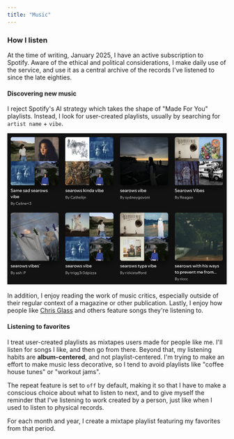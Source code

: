 ```yaml
---
title: "Music"
---
```


### How I listen
At the time of writing, January 2025, I have an active subscription to Spotify. Aware of the ethical and political considerations, I make daily use of the service, and use it as a central archive of the records I've listened to since the late eighties.

#### Discovering new music
I reject Spotify's AI strategy which takes the shape of "Made For You" playlists. Instead, I look for user-created playlists, usually by searching for `artist name` + `vibe`. 

![](user-playlists.png)

In addition, I enjoy reading the work of music critics, especially outside of their regular context of a magazine or other publication. Lastly, I enjoy how people like [Chris Glass](https://chrisglass.com/) and others feature songs they're listening to.

#### Listening to favorites

I treat user-created playlists as mixtapes users made for people like me. I'll listen for songs I like, and then go from there. Beyond that, my listening habits are **album-centered**, and not playlist-centered. I'm trying to make an effort to make music less decorative, so I tend to avoid playlists like "coffee house tunes" or "workout jams".

The repeat feature is set to `off` by default, making it so that I have to make a conscious choice about what to listen to next, and to give myself the reminder that I've listening to work created by a person, just like when I used to listen to physical records.

For each month and year, I create a mixtape playlist featuring my favorites from that period.